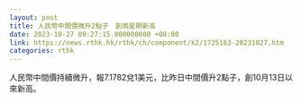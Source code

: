 ```yaml
---
layout: post
title: 人民幣中間價微升2點子　創兩星期新高
date: 2023-10-27 09:27:15.000000000 +08:00
link: https://news.rthk.hk/rthk/ch/component/k2/1725163-20231027.htm
categories: rthk
---
```


人民幣中間價持續微升，報7.1782兌1美元，比昨日中間價升2點子，創10月13日以來新高。
